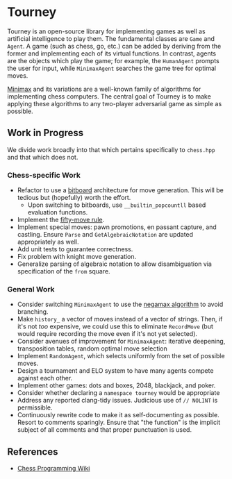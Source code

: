 # Tourney
Tourney is an open-source library for implementing games as well as artificial intelligence to play them. The fundamental classes are `Game` and `Agent`. A game (such as chess, go, etc.) can be added by deriving from the former and implementing each of its virtual functions. In contrast, agents are the objects which play the game; for example, the `HumanAgent` prompts the user for input, while `MinimaxAgent` searches the game tree for optimal moves.

[Minimax](https://en.wikipedia.org/wiki/Minimax) and its variations are a well-known family of algorithms for implementing chess computers. The central goal of Tourney is to make applying these algorithms to any two-player adversarial game as simple as possible.
## Work in Progress
We divide work broadly into that which pertains specifically to `chess.hpp` and that which does not.
### Chess-specific Work
* Refactor to use a [bitboard](https://en.wikipedia.org/wiki/Bitboard#Chess_bitboards) architecture for move generation. This will be tedious but (hopefully) worth the effort.
  * Upon switching to bitboards, use `__builtin_popcountll` based evaluation functions.
* Implement the [fifty-move rule](https://en.wikipedia.org/wiki/Fifty-move_rule).
* Implement special moves: pawn promotions, en passant capture, and castling. Ensure `Parse` and `GetAlgebraicNotation` are updated appropriately as well.
* Add unit tests to guarantee correctness.
* Fix problem with knight move generation.
* Generalize parsing of algebraic notation to allow disambiguation via specification of the `from` square.
### General Work
* Consider switching `MinimaxAgent` to use the [negamax algorithm](https://en.wikipedia.org/wiki/Negamax) to avoid branching.
* Make `history_` a vector of moves instead of a vector of strings. Then, if it's not *too* expensive, we could use this to eliminate `RecordMove` (but would require recording the move even if it's not yet selected).
* Consider avenues of improvement for `MinimaxAgent`: iterative deepening, transposition tables, random optimal move selection
* Implement `RandomAgent`, which selects uniformly from the set of possible moves.
* Design a tournament and ELO system to have many agents compete against each other.
* Implement other games: dots and boxes, 2048, blackjack, and poker.
* Consider whether declaring a `namespace tourney` would be appropriate
* Address any reported clang-tidy issues. Judicious use of `// NOLINT` is permissible.
* Continuously rewrite code to make it as self-documenting as possible. Resort to comments sparingly. Ensure that "the function" is the implicit subject of all comments and that proper punctuation is used.
## References
* [Chess Programming Wiki](https://www.chessprogramming.org)
